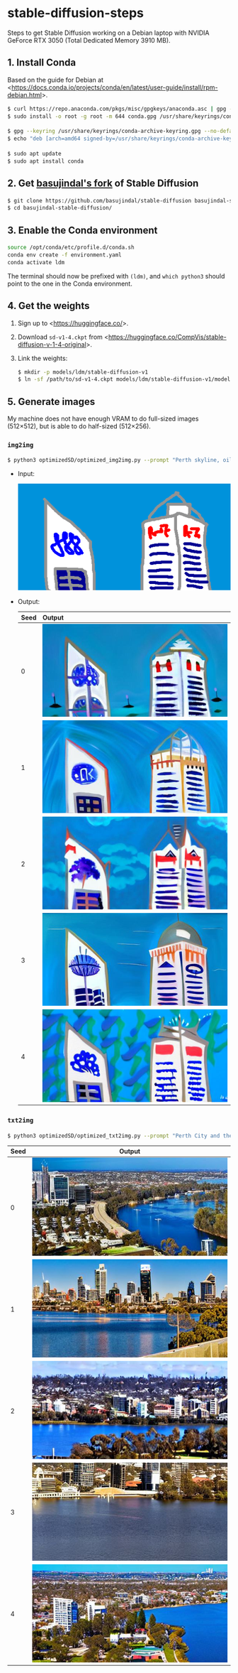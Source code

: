 # stable-diffusion-steps

Steps to get Stable Diffusion working on a Debian laptop
with NVIDIA GeForce RTX 3050 (Total Dedicated Memory 3910&nbsp;MB).


## 1. Install Conda

Based on the guide for Debian at <<https://docs.conda.io/projects/conda/en/latest/user-guide/install/rpm-debian.html>>.

```bash
$ curl https://repo.anaconda.com/pkgs/misc/gpgkeys/anaconda.asc | gpg --dearmor > conda.gpg
$ sudo install -o root -g root -m 644 conda.gpg /usr/share/keyrings/conda-archive-keyring.gpg

$ gpg --keyring /usr/share/keyrings/conda-archive-keyring.gpg --no-default-keyring --fingerprint 34161F5BF5EB1D4BFBBB8F0A8AEB4F8B29D82806
$ echo "deb [arch=amd64 signed-by=/usr/share/keyrings/conda-archive-keyring.gpg] https://repo.anaconda.com/pkgs/misc/debrepo/conda stable main" | sudo tee -a /etc/apt/sources.list.d/conda.list

$ sudo apt update
$ sudo apt install conda
```


## 2. Get [basujindal's fork] of Stable Diffusion

[basujindal's fork]: https://github.com/basujindal/stable-diffusion

```bash
$ git clone https://github.com/basujindal/stable-diffusion basujindal-stable-diffusion
$ cd basujindal-stable-diffusion/
```


## 3. Enable the Conda environment

```bash
source /opt/conda/etc/profile.d/conda.sh
conda env create -f environment.yaml
conda activate ldm
```

The terminal should now be prefixed with `(ldm)`,
and `which python3` should point to the one in the Conda environment.


## 4. Get the weights

1. Sign up to <<https://huggingface.co/>>.

2. Download `sd-v1-4.ckpt` from <<https://huggingface.co/CompVis/stable-diffusion-v-1-4-original>>.

3. Link the weights:

   ```bash
   $ mkdir -p models/ldm/stable-diffusion-v1
   $ ln -sf /path/to/sd-v1-4.ckpt models/ldm/stable-diffusion-v1/model.ckpt
   ```


## 5. Generate images

My machine does not have enough VRAM to do full-sized images (512×512),
but is able to do half-sized (512×256).

### `img2img`

```bash
$ python3 optimizedSD/optimized_img2img.py --prompt "Perth skyline, oil painting" --init-img perth-skyline-sketch.png --strength 0.5 --n_samples 5 --H 256 --W 512 --seed 0 --format jpg
```

- Input:

  ![Paint sketch of Bank West and Rio Tinto towers](perth-skyline-sketch.png)

- Output:

  | Seed | Output |
  | - | - |
  | 0 | ![Seed 0 output image](Perth_skyline,_oil_painting/seed_0_00000.jpg) |
  | 1 | ![Seed 1 output image](Perth_skyline,_oil_painting/seed_1_00001.jpg) |
  | 2 | ![Seed 2 output image](Perth_skyline,_oil_painting/seed_2_00002.jpg) |
  | 3 | ![Seed 3 output image](Perth_skyline,_oil_painting/seed_3_00003.jpg) |
  | 4 | ![Seed 4 output image](Perth_skyline,_oil_painting/seed_4_00004.jpg) |

### `txt2img`

```bash
$ python3 optimizedSD/optimized_txt2img.py --prompt "Perth City and the Swan River as viewed from King's Park" --H 256 --W 512 --seed 0 --format jpg
```

| Seed | Output |
| - | - |
| 0 | ![Seed 0 output image](Perth_City_and_the_Swan_River_as_viewed_from_King's_Park/seed_0_00000.jpg) |
| 1 | ![Seed 1 output image](Perth_City_and_the_Swan_River_as_viewed_from_King's_Park/seed_1_00001.jpg) |
| 2 | ![Seed 2 output image](Perth_City_and_the_Swan_River_as_viewed_from_King's_Park/seed_2_00002.jpg) |
| 3 | ![Seed 3 output image](Perth_City_and_the_Swan_River_as_viewed_from_King's_Park/seed_3_00003.jpg) |
| 4 | ![Seed 4 output image](Perth_City_and_the_Swan_River_as_viewed_from_King's_Park/seed_4_00004.jpg) |
